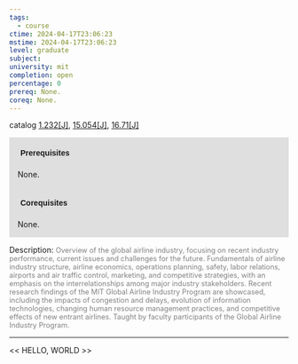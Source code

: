 ```yaml
---
tags:
  - course
ctime: 2024-04-17T23:06:23
mstime: 2024-04-17T23:06:23
level: graduate
subject: 
university: mit
completion: open
percentage: 0
prereq: None.
coreq: None.
---
```


catalog [1.232[J]](http://student.mit.edu/catalog/m1b.html#1.232), [15.054[J]](http://student.mit.edu/catalog/m15a.html#15.054), [16.71[J]](http://student.mit.edu/catalog/m16b.html#16.71)

<span style="display: block; padding: 15px; background-color: rgb(100, 100, 100, 0.2);"><font id="m_prereq244_0" style="display: block; font-family: Arial, sans-serif; font-weight: bold; padding: 5px">Prerequisites</font><br><span id="prereq244_0">None.</span></span>
<span style="display: block; padding: 15px; background-color: rgb(100, 100, 100, 0.2);"><font id="m_coreq244_0" style="display: block; font-family: Arial, sans-serif; font-weight: bold; padding: 5px">Corequisites</font><br><span id="coreq244_0">None.</span></span>

<font style="">Description:</font>
<font style="color: grey; font-size: 0.8rem;">Overview of the global airline industry, focusing on recent industry performance, current issues and challenges for the future. Fundamentals of airline industry structure, airline economics, operations planning, safety, labor relations, airports and air traffic control, marketing, and competitive strategies, with an emphasis on the interrelationships among major industry stakeholders. Recent research findings of the MIT Global Airline Industry Program are showcased, including the impacts of congestion and delays, evolution of information technologies, changing human resource management practices, and competitive effects of new entrant airlines. Taught by faculty participants of the Global Airline Industry Program.</font>



---

<< HELLO, WORLD >>
